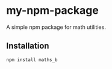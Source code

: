 # my-npm-package

A simple npm package for math utilities.

## Installation
```sh
npm install maths_b
